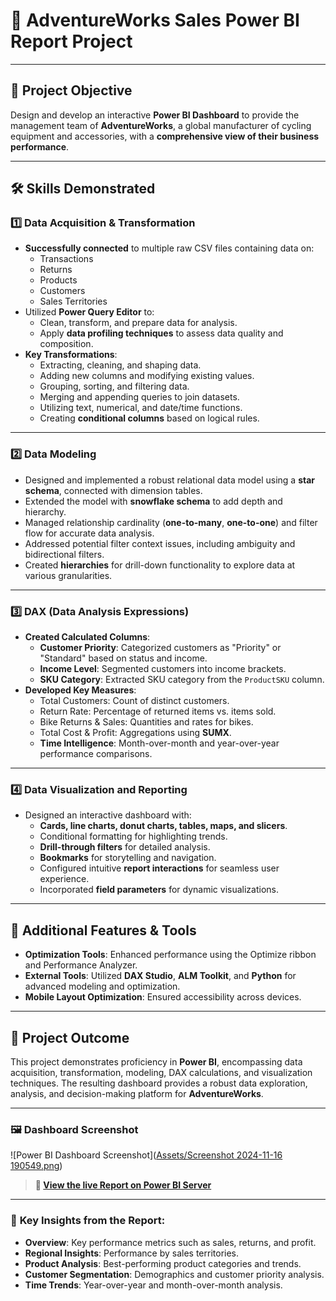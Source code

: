 # 🌟 AdventureWorks Sales Power BI Report Project

---

## 🎯 **Project Objective**
Design and develop an interactive **Power BI Dashboard** to provide the management team of **AdventureWorks**, a global manufacturer of cycling equipment and accessories, with a **comprehensive view of their business performance**.

---

## 🛠️ **Skills Demonstrated**

### 1️⃣ **Data Acquisition & Transformation**
- **Successfully connected** to multiple raw CSV files containing data on:
  - Transactions  
  - Returns  
  - Products  
  - Customers  
  - Sales Territories  
- Utilized **Power Query Editor** to:
  - Clean, transform, and prepare data for analysis.  
  - Apply **data profiling techniques** to assess data quality and composition.  
- **Key Transformations**:
  - Extracting, cleaning, and shaping data.  
  - Adding new columns and modifying existing values.  
  - Grouping, sorting, and filtering data.  
  - Merging and appending queries to join datasets.  
  - Utilizing text, numerical, and date/time functions.  
  - Creating **conditional columns** based on logical rules.

---

### 2️⃣ **Data Modeling**
- Designed and implemented a robust relational data model using a **star schema**, connected with dimension tables.
- Extended the model with **snowflake schema** to add depth and hierarchy.  
- Managed relationship cardinality (**one-to-many**, **one-to-one**) and filter flow for accurate data analysis.  
- Addressed potential filter context issues, including ambiguity and bidirectional filters.  
- Created **hierarchies** for drill-down functionality to explore data at various granularities.

---

### 3️⃣ **DAX (Data Analysis Expressions)**
- **Created Calculated Columns**:
  - **Customer Priority**: Categorized customers as "Priority" or "Standard" based on status and income.  
  - **Income Level**: Segmented customers into income brackets.  
  - **SKU Category**: Extracted SKU category from the `ProductSKU` column.  
- **Developed Key Measures**:
  - Total Customers: Count of distinct customers.  
  - Return Rate: Percentage of returned items vs. items sold.  
  - Bike Returns & Sales: Quantities and rates for bikes.  
  - Total Cost & Profit: Aggregations using **SUMX**.  
  - **Time Intelligence**: Month-over-month and year-over-year performance comparisons.

---

### 4️⃣ **Data Visualization and Reporting**
- Designed an interactive dashboard with:
  - **Cards, line charts, donut charts, tables, maps, and slicers**.  
  - Conditional formatting for highlighting trends.  
  - **Drill-through filters** for detailed analysis.  
  - **Bookmarks** for storytelling and navigation.  
  - Configured intuitive **report interactions** for seamless user experience.  
  - Incorporated **field parameters** for dynamic visualizations.

---

## 🔧 **Additional Features & Tools**
- **Optimization Tools**: Enhanced performance using the Optimize ribbon and Performance Analyzer.  
- **External Tools**: Utilized **DAX Studio**, **ALM Toolkit**, and **Python** for advanced modeling and optimization.  
- **Mobile Layout Optimization**: Ensured accessibility across devices.

---

## 🎉 **Project Outcome**
This project demonstrates proficiency in **Power BI**, encompassing data acquisition, transformation, modeling, DAX calculations, and visualization techniques. The resulting dashboard provides a robust data exploration, analysis, and decision-making platform for **AdventureWorks**.

---

### 🖼️ **Dashboard Screenshot**  
![Power BI Dashboard Screenshot]([Assets/Screenshot 2024-11-16 190549.png](https://github.com/ehap23/Adventure-Works-Sales-Report/blob/1e07453bf357f9a430f649620e54421c32f80814/Assets/Screenshot%202024-11-16%20190549.png))

> **🔗 [View the live Report on Power BI Server]([https://your-powerbi-server-link/dashboard](https://app.powerbi.com/reportEmbed?reportId=35607cbc-bd56-47a2-9161-7ae0b32d0955&autoAuth=true&ctid=681e3d57-b8ae-4fbd-a826-02bf07599ccb))**

---

### 📌 **Key Insights from the Report**:
- **Overview**: Key performance metrics such as sales, returns, and profit.  
- **Regional Insights**: Performance by sales territories.  
- **Product Analysis**: Best-performing product categories and trends.  
- **Customer Segmentation**: Demographics and customer priority analysis.  
- **Time Trends**: Year-over-year and month-over-month analysis.



